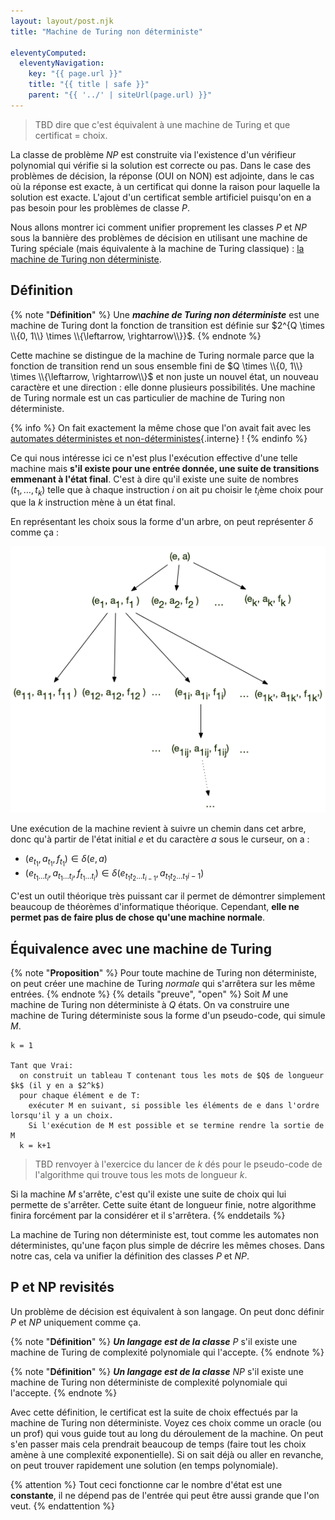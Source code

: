 ```yaml
---
layout: layout/post.njk
title: "Machine de Turing non déterministe"

eleventyComputed:
  eleventyNavigation:
    key: "{{ page.url }}"
    title: "{{ title | safe }}"
    parent: "{{ '../' | siteUrl(page.url) }}"
---
```


> TBD dire que c'est équivalent à une machine de Turing et que certificat = choix.

La classe de problème $NP$ est construite via l'existence d'un vérifieur polynomial qui vérifie si la solution est correcte ou pas. Dans le case des problèmes de décision, la réponse (OUI on NON) est adjointe, dans le cas où la réponse est exacte, à un certificat qui donne la raison pour laquelle la solution est exacte.
L'ajout d'un certificat semble artificiel puisqu'on en a pas besoin pour les problèmes de classe $P$.

Nous allons montrer ici comment unifier proprement les classes $P$ et $NP$ sous la bannière des problèmes de décision en utilisant une machine de Turing spéciale (mais équivalente à la machine de Turing classique) : [la machine de Turing non déterministe](https://fr.wikipedia.org/wiki/Machine_de_Turing_non_d%C3%A9terministe).

## Définition

{% note "**Définition**" %}
Une **_machine de Turing non déterministe_** est une machine de Turing dont la fonction de transition est définie sur $2^{Q \times \\{0, 1\\} \times \\{\leftarrow, \rightarrow\\}}$.
{% endnote %}

Cette machine se distingue de la machine de Turing normale parce que la fonction de transition rend un sous ensemble fini de $Q \times \\{0, 1\\} \times \\{\leftarrow, \rightarrow\\}$ et non juste un nouvel état, un nouveau caractère et une direction : elle donne plusieurs possibilités. Une machine de Turing normale est un cas particulier de machine de Turing non déterministe.

{% info %}
On fait exactement la même chose que l'on avait fait avec les [automates déterministes et non-déterministes](../../structure-chaine-de-caractères/automates/){.interne} !
{% endinfo %}

Ce qui nous intéresse ici ce n'est plus l'exécution effective d'une telle machine mais **s'il existe pour une entrée donnée, une suite de transitions emmenant à l'état final**. C'est à dire qu'il existe une suite de nombres $(t_1, \dots, t_k)$ telle que à chaque instruction $i$ on ait pu choisir le $t_i$ème choix pour que la $k$ instruction mène à un état final.

En représentant les choix sous la forme d'un arbre, on peut représenter $\delta$ comme ça :

![Turing non déterministe arbre](turing-nd-arbre.png)

Une exécution de la machine revient à suivre un chemin dans cet arbre, donc qu'à partir de l'état initial $e$ et du caractère $a$ sous le curseur, on a :

- $(e_{t_1}, a_{t_1}, f_{t_1}) \in \delta(e, a)$
- $(e_{t_1\dots t_i}, a_{t_1\dots t_i}, f_{t_1\dots t_i}) \in \delta(e_{t_1t_2\dots t_{i-1}}, a_{t_1t_2\dots t_1i-1})$

C'est un outil théorique très puissant car il permet de démontrer simplement beaucoup de théorèmes d'informatique théorique. Cependant, **elle ne permet pas de faire plus de chose qu'une machine normale**.

## Équivalence avec une machine de Turing

{% note "**Proposition**" %}
Pour toute machine de Turing non déterministe, on peut créer une machine de Turing _normale_ qui s'arrêtera sur les même entrées.
{% endnote %}
{% details "preuve", "open" %}
Soit $M$ une machine de Turing non déterministe à $Q$ états. On va construire une machine de Turing déterministe sous la forme d'un pseudo-code, qui simule $M$.

```
k = 1

Tant que Vrai:
  on construit un tableau T contenant tous les mots de $Q$ de longueur $k$ (il y en a $2^k$)
  pour chaque élément e de T:
    exécuter M en suivant, si possible les éléments de e dans l'ordre lorsqu'il y a un choix.
    Si l'exécution de M est possible et se termine rendre la sortie de M
  k = k+1
```

> TBD renvoyer à l'exercice du lancer de $k$ dés pour le pseudo-code de l'algorithme qui trouve tous les mots de longueur $k$.

Si la machine $M$ s'arrête, c'est qu'il existe une suite de choix qui lui permette de s'arrêter. Cette suite étant de longueur finie, notre algorithme finira forcément par la considérer et il s'arrêtera.
{% enddetails %}

La machine de Turing non déterministe est, tout comme les automates non déterministes, qu'une façon plus simple de décrire les mêmes choses. Dans notre cas, cela va unifier la définition des classes $P$ et $NP$.

## P et NP revisités

Un problème de décision est équivalent à son langage. On peut donc définir $P$ et $NP$ uniquement comme ça.

{% note "**Définition**" %}
**_Un langage est de la classe_** $P$ s'il existe une machine de Turing de complexité polynomiale qui l'accepte.
{% endnote %}

{% note "**Définition**" %}
**_Un langage est de la classe_** $NP$ s'il existe une machine de Turing non déterministe de complexité polynomiale qui l'accepte.
{% endnote %}

Avec cette définition, le certificat est la suite de choix effectués par la machine de Turing non déterministe. Voyez ces choix comme un oracle (ou un prof) qui vous guide tout au long du déroulement de la machine. On peut s'en passer mais cela prendrait beaucoup de temps (faire tout les choix amène à une complexité exponentielle). Si on sait déjà ou aller en revanche, on peut trouver rapidement une solution (en temps polynomiale).

{% attention %}
Tout ceci fonctionne car le nombre d'état est une **constante**, il ne dépend pas de l'entrée qui peut être aussi grande que l'on veut.
{% endattention %}
